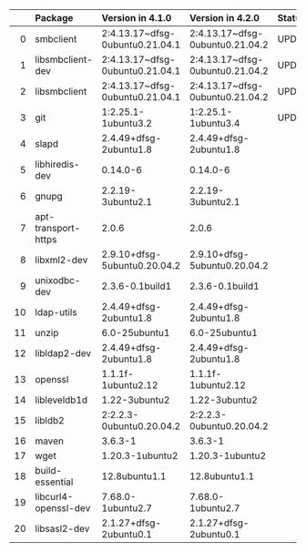 <!-- markdown-link-check-disable -->

|    | Package              | Version in 4.1.0                | Version in 4.2.0                | Status   |
|---:|:---------------------|:--------------------------------|:--------------------------------|:---------|
|  0 | smbclient            | 2:4.13.17~dfsg-0ubuntu0.21.04.1 | 2:4.13.17~dfsg-0ubuntu0.21.04.2 | UPDATED  |
|  1 | libsmbclient-dev     | 2:4.13.17~dfsg-0ubuntu0.21.04.1 | 2:4.13.17~dfsg-0ubuntu0.21.04.2 | UPDATED  |
|  2 | libsmbclient         | 2:4.13.17~dfsg-0ubuntu0.21.04.1 | 2:4.13.17~dfsg-0ubuntu0.21.04.2 | UPDATED  |
|  3 | git                  | 1:2.25.1-1ubuntu3.2             | 1:2.25.1-1ubuntu3.4             | UPDATED  |
|  4 | slapd                | 2.4.49+dfsg-2ubuntu1.8          | 2.4.49+dfsg-2ubuntu1.8          |          |
|  5 | libhiredis-dev       | 0.14.0-6                        | 0.14.0-6                        |          |
|  6 | gnupg                | 2.2.19-3ubuntu2.1               | 2.2.19-3ubuntu2.1               |          |
|  7 | apt-transport-https  | 2.0.6                           | 2.0.6                           |          |
|  8 | libxml2-dev          | 2.9.10+dfsg-5ubuntu0.20.04.2    | 2.9.10+dfsg-5ubuntu0.20.04.2    |          |
|  9 | unixodbc-dev         | 2.3.6-0.1build1                 | 2.3.6-0.1build1                 |          |
| 10 | ldap-utils           | 2.4.49+dfsg-2ubuntu1.8          | 2.4.49+dfsg-2ubuntu1.8          |          |
| 11 | unzip                | 6.0-25ubuntu1                   | 6.0-25ubuntu1                   |          |
| 12 | libldap2-dev         | 2.4.49+dfsg-2ubuntu1.8          | 2.4.49+dfsg-2ubuntu1.8          |          |
| 13 | openssl              | 1.1.1f-1ubuntu2.12              | 1.1.1f-1ubuntu2.12              |          |
| 14 | libleveldb1d         | 1.22-3ubuntu2                   | 1.22-3ubuntu2                   |          |
| 15 | libldb2              | 2:2.2.3-0ubuntu0.20.04.2        | 2:2.2.3-0ubuntu0.20.04.2        |          |
| 16 | maven                | 3.6.3-1                         | 3.6.3-1                         |          |
| 17 | wget                 | 1.20.3-1ubuntu2                 | 1.20.3-1ubuntu2                 |          |
| 18 | build-essential      | 12.8ubuntu1.1                   | 12.8ubuntu1.1                   |          |
| 19 | libcurl4-openssl-dev | 7.68.0-1ubuntu2.7               | 7.68.0-1ubuntu2.7               |          |
| 20 | libsasl2-dev         | 2.1.27+dfsg-2ubuntu0.1          | 2.1.27+dfsg-2ubuntu0.1          |          |